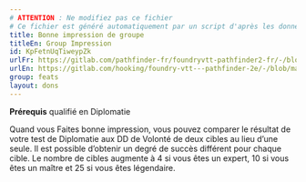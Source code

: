 ```yaml
---
# ATTENTION : Ne modifiez pas ce fichier
# Ce fichier est généré automatiquement par un script d'après les données du module Foundry VTT officiel et de sa traduction
title: Bonne impression de groupe
titleEn: Group Impression
id: KpFetnUqTiweypZk
urlFr: https://gitlab.com/pathfinder-fr/foundryvtt-pathfinder2-fr/-/blob/master/data/feats/KpFetnUqTiweypZk.htm
urlEn: https://gitlab.com/hooking/foundry-vtt---pathfinder-2e/-/blob/master/packs/data/feats.db/group-impression.json
group: feats
layout: dons
---
```

**Prérequis** qualifié en Diplomatie

Quand vous Faites bonne impression, vous pouvez comparer le résultat de votre test de Diplomatie aux DD de Volonté de deux cibles au lieu d’une seule. Il est possible d’obtenir un degré de succès différent pour chaque cible. Le nombre de cibles augmente à 4 si vous êtes un expert, 10 si vous êtes un maître et 25 si vous êtes légendaire.


